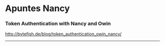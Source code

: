 # Apuntes Nancy

### **Token Authentication with Nancy and Owin**

http://bytefish.de/blog/token_authentication_owin_nancy/

___


